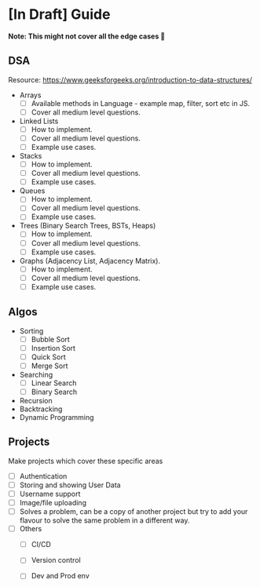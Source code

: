 # [In Draft] Guide
**Note: This might not cover all the edge cases 🙏** 

## DSA
Resource: https://www.geeksforgeeks.org/introduction-to-data-structures/
- Arrays
    - [ ] Available methods in Language - example map, filter, sort etc in JS.
    - [ ] Cover all medium level questions.
- Linked Lists
    - [ ] How to implement.
    - [ ] Cover all medium level questions.
    - [ ] Example use cases.
- Stacks
    - [ ] How to implement.
    - [ ] Cover all medium level questions.
    - [ ] Example use cases.
- Queues
  - [ ] How to implement.
  - [ ] Cover all medium level questions.
  - [ ] Example use cases.
- Trees (Binary Search Trees, BSTs, Heaps)
  - [ ] How to implement.
  - [ ] Cover all medium level questions.
  - [ ] Example use cases.
- Graphs (Adjacency List, Adjacency Matrix).
  - [ ] How to implement.
  - [ ] Cover all medium level questions.
  - [ ] Example use cases.
 
## Algos
- Sorting
  - [ ] Bubble Sort
  - [ ] Insertion Sort
  - [ ] Quick Sort
  - [ ] Merge Sort
- Searching
  - [ ] Linear Search
  - [ ] Binary Search
- Recursion
- Backtracking
- Dynamic Programming

## Projects
Make projects which cover these specific areas
- [ ] Authentication
- [ ] Storing and showing User Data
- [ ] Username support
- [ ] Image/file uploading
- [ ] Solves a problem, can be a copy of another project but try to add your flavour to solve the same problem in a different way.
- [ ] Others
    - [ ] CI/CD
    - [ ] Version control
    - [ ] Dev and Prod env

